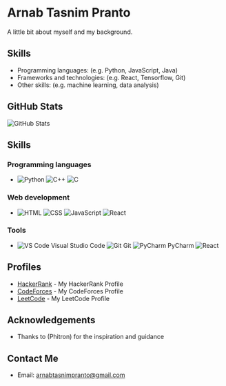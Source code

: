 # Arnab Tasnim Pranto

A little bit about myself and my background.

## Skills
- Programming languages: (e.g. Python, JavaScript, Java)
- Frameworks and technologies: (e.g. React, Tensorflow, Git)
- Other skills: (e.g. machine learning, data analysis)


## GitHub Stats
![GitHub Stats](https://github-readme-stats.vercel.app/api?username=arnab125&show_icons=true)
## Skills

### Programming languages
- ![Python](https://img.icons8.com/color/48/000000/python.png)  ![C++](https://img.icons8.com/color/48/000000/c-plus-plus-logo.png)  ![C](https://img.icons8.com/color/48/000000/c-programming.png) 

### Web development
- ![HTML](https://img.icons8.com/color/48/000000/html-5.png)  ![CSS](https://img.icons8.com/color/48/000000/css3.png)  ![JavaScript](https://img.icons8.com/color/48/000000/javascript.png)  ![React](https://img.icons8.com/color/48/000000/react-native.png) 

### Tools
- ![VS Code](https://icons8.com/icon/0OQR1FYCuA9f/visual-studio-code-2019) Visual Studio Code ![Git](https://img.icons8.com/color/50/000000/git.png) Git 
![PyCharm](https://icons8.com/icon/117121/pycharm) PyCharm ![React](https://img.icons8.com/color/48/000000/react-native.png)





## Profiles
- [HackerRank](https://www.hackerrank.com/arn125) - My HackerRank Profile 
- [CodeForces](https://codeforces.com/profile/arn125) - My CodeForces Profile 
- [LeetCode](https://leetcode.com/arn125/) - My LeetCode Profile 

## Acknowledgements
- Thanks to (Phitron) for the inspiration and guidance 

## Contact Me
- Email: arnabtasnimpranto@gmail.com

